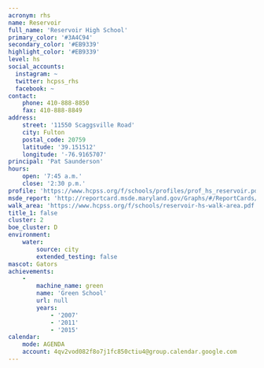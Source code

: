 ```yaml
---
acronym: rhs
name: Reservoir
full_name: 'Reservoir High School'
primary_color: '#3A4C94'
secondary_color: '#EB9339'
highlight_color: '#EB9339'
level: hs
social_accounts:
  instagram: ~
  twitter: hcpss_rhs
  facebook: ~
contact:
    phone: 410-888-8850
    fax: 410-888-8849
address:
    street: '11550 Scaggsville Road'
    city: Fulton
    postal_code: 20759
    latitude: '39.151512'
    longitude: '-76.9165707'
principal: 'Pat Saunderson'
hours:
    open: '7:45 a.m.'
    close: '2:30 p.m.'
profile: 'https://www.hcpss.org/f/schools/profiles/prof_hs_reservoir.pdf'
msde_report: 'http://reportcard.msde.maryland.gov/Graphs/#/ReportCards/ReportCardSchool/1//1/13/0527/'
walk_area: 'https://www.hcpss.org/f/schools/reservoir-hs-walk-area.pdf'
title_1: false
cluster: 2
boe_cluster: D
environment:
    water:
        source: city
        extended_testing: false
mascot: Gators
achievements:
    -
        machine_name: green
        name: 'Green School'
        url: null
        years:
            - '2007'
            - '2011'
            - '2015'
calendar:
    mode: AGENDA
    account: 4qv2vod082f8o7j1fc850ctiu4@group.calendar.google.com
---
```

